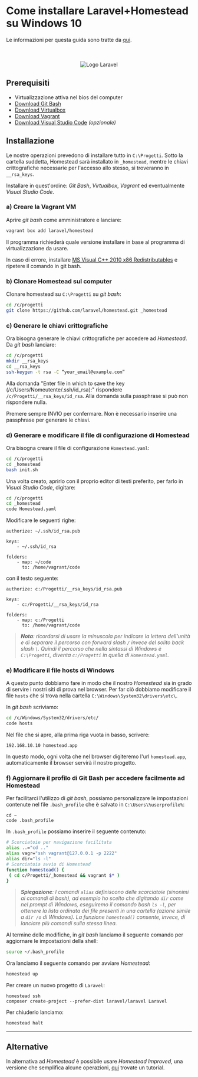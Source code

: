 # Come installare Laravel+Homestead su Windows 10

Le informazioni per questa guida sono tratte da [qui](https://medium.com/@eaimanshoshi/i-am-going-to-write-down-step-by-step-procedure-to-setup-homestead-for-laravel-5-2-17491a423aa).

<p align="center" style="margin-top: 50px">
    <img src="https://2.bp.blogspot.com/-OsR2fZEw8QE/WbySFz-4I_I/AAAAAAAAF2M/S_7Fp6-Jblk372DAKn11VisA6Hb2D4ZVgCLcBGAs/s320/laravel-logo.png" alt="Logo Laravel">
</p>

## Prerequisiti

* Virtualizzazione attiva nel bios del computer
* [Download Git Bash](https://git-scm.com/download/win)
* [Download Virtualbox](https://www.virtualbox.org/wiki/Downloads)
* [Download Vagrant](https://www.vagrantup.com/downloads.html)
* [Download Visual Studio Code](https://code.visualstudio.com) _(opzionale)_

## Installazione

Le nostre operazioni prevedono di installare tutto in `C:\Progetti`. Sotto la cartella suddetta, Homestead sarà installato in `_homestead`, mentre le chiavi crittografiche necessarie per l'accesso allo stesso, si troveranno in `__rsa_keys`. 

Installare in quest'ordine: _Git Bash_, _Virtualbox_, _Vagrant_ ed eventualmente _Visual Studio Code_.

### a) Creare la Vagrant VM

Aprire _git bash_ come amministratore e lanciare:

```bash
vagrant box add laravel/homestead
```

Il programma richiederà quale versione installare in base al programma di virtualizzazione da usare.

In caso di errore, installare [MS Visual C++ 2010 x86 Redistributables](https://www.microsoft.com/en-us/download/confirmation.aspx?id=5555) e ripetere il comando in git bash.

### b) Clonare Homestead sul computer

Clonare homestead su `C:\Progetti` su _git bash_:

```bash
cd /c/progetti
git clone https://github.com/laravel/homestead.git _homestead
```

### c) Generare le chiavi crittografiche

Ora bisogna generare le chiavi crittografiche per accedere ad _Homestead_. Da _git bash_ lanciare:
```bash
cd /c/progetti
mkdir __rsa_keys
cd __rsa_keys
ssh-keygen -t rsa -C “your_email@example.com”
```

Alla domanda "Enter file in which to save the key (/c/Users/Nomeutente/.ssh/id_rsa):" rispondere `/c/Progetti/__rsa_keys/id_rsa`.
Alla domanda sulla passphrase si può non rispondere nulla.

Premere sempre INVIO per confermare. Non è necessario inserire una passphrase per generare le chiavi.

### d) Generare e modificare il file di configurazione di Homestead

Ora bisogna creare il file di configurazione `Homestead.yaml`:

```bash
cd /c/progetti
cd _homestead
bash init.sh
```

Una volta creato, aprirlo con il proprio editor di testi preferito, per farlo in _Visual Studio Code_, digitare:

```bash
cd /c/progetti
cd _homestead
code Homestead.yaml
```

Modificare le seguenti righe:

```
authorize: ~/.ssh/id_rsa.pub

keys:
    - ~/.ssh/id_rsa

folders:
    - map: ~/code
      to: /home/vagrant/code
```

con il testo seguente:

```
authorize: c:/Progetti/__rsa_keys/id_rsa.pub

keys:
    - c:/Progetti/__rsa_keys/id_rsa

folders:
    - map: c:/Progetti
      to: /home/vagrant/code
```

>_**Nota**: ricordarsi di usare la minuscola per indicare la lettera dell'unità e di separare il percorso con forward slash `/` invece del solito back slash `\`. Quindi il percorso che nella sintassi di Windows è `C:\Progetti`, diventa `c:/Progetti` in quella di `Homestead.yaml`._

### e) Modificare il file hosts di Windows

A questo punto dobbiamo fare in modo che il nostro _Homestead_ sia in grado di servire i nostri siti di prova nel browser. Per far ciò dobbiamo modificare il file `hosts` che si trova nella cartella `C:\Windows\System32\drivers\etc\`.

In _git bash_ scriviamo:

```bash
cd /c/Windows/System32/drivers/etc/
code hosts
```

Nel file che si apre, alla prima riga vuota in basso, scrivere:

```
192.168.10.10 homestead.app
```

In questo modo, ogni volta che nel browser digiteremo l'url `homestead.app`, automaticamente il browser servirà il nostro progetto.

### f) Aggiornare il profilo di Git Bash per accedere facilmente ad Homestead

Per facilitarci l'utilizzo di _git bash_, possiamo personalizzare le impostazioni contenute nel file `.bash_profile` che è salvato in `C:\Users\%userprofile%`:

```
cd ~
code .bash_profile
```

In `.bash_profile` possiamo inserire il seguente contenuto:

```bash
# Scorciatoie per navigazione facilitata
alias ..="cd .."
alias vagr="ssh vagrant@127.0.0.1 -p 2222"
alias dir="ls -l"
# Scorciatoia avvio di Homestead
function homestead() {
 ( cd c/Progetti/_homestead && vagrant $* )
}
```

> _**Spiegazione**: I comandi `alias` definiscono delle scorciatoie (sinonimi ai comandi di bash), ad esempio ho scelto che digitando `dir` come nel prompt di Windows, eseguiremo il comando bash `ls -l`, per ottenere la lista ordinata dei file presenti in una cartella (azione simile a `dir /o` di Windows). La funzione `homestead()` consente, invece, di lanciare più comandi sulla stessa linea._

Al termine delle modifiche, in _git bash_ lanciamo il seguente comando per aggiornare le impostazioni della shell:

```bash
source ~/.bash_profile
```

Ora lanciamo il seguente comando per avviare _Homestead_:
```bash
homestead up
```

Per creare un nuovo progetto di ```Laravel```:
```
homestead ssh
composer create-project --prefer-dist laravel/laravel Laravel
```

Per chiuderlo lanciamo:
```bash
homestead halt
```

_ _ _
## Alternative

In alternativa ad _Homestead_ è possibile usare _Homestead Improved_, una versione che semplifica alcune operazioni, [qui](https://www.sitepoint.com/quick-tip-get-homestead-vagrant-vm-running/) trovate un tutorial.